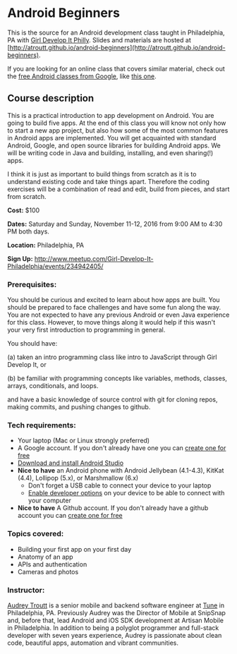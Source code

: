 # Android Beginners

This is the source for an Android development class taught in Philadelphia, PA with [Girl Develop It Philly](http://www.meetup.com/Girl-Develop-It-Philadelphia/). Slides and materials are hosted at [http://atroutt.github.io/android-beginners](http://atroutt.github.io/android-beginners).

If you are looking for an online class that covers similar material, check out the [free Android classes from Google](http://developer.android.com/training/index.html), like [this one](https://www.udacity.com/course/developing-android-apps--ud853).

## Course description

This is a practical introduction to app development on Android. You are going to build five apps. At the end of this class you will know not only how to start a new app project, but also how some of the most common features in Android apps are implemented. You will get acquainted with standard Android, Google, and open source libraries for building Android apps. We will be writing code in Java and building, installing, and even sharing(!) apps.

I think it is just as important to build things from scratch as it is to understand existing code and take things apart. Therefore the coding exercises will be a combination of read and edit, build from pieces, and start from scratch.

**Cost:** $100

**Dates:** Saturday and Sunday, November 11-12, 2016 from 9:00 AM to 4:30 PM both days.

**Location:** Philadelphia, PA

**Sign Up:** http://www.meetup.com/Girl-Develop-It-Philadelphia/events/234942405/

### Prerequisites:

You should be curious and excited to learn about how apps are built. You should be prepared to face challenges and have some fun along the way. You are not expected to have any previous Android or even Java experience for this class. However, to move things along it would help if this wasn't your very first introduction to programming in general.

You should have:

(a) taken an intro programming class like intro to JavaScript through Girl Develop It, or

(b) be familiar with programming concepts like variables, methods, classes, arrays, conditionals, and loops.

and have a basic knowledge of source control with git for cloning repos, making commits, and pushing changes to github.

### Tech requirements:

 - Your laptop (Mac or Linux strongly preferred)
 - A Google account. If you don't already have one you can [create one for free](https://accounts.google.com/signup)
 - [Download and install Android Studio](http://developer.android.com/sdk/index.html)
 - **Nice to have** an Android phone with Android Jellybean (4.1-4.3), KitKat (4.4), Lollipop (5.x), or Marshmallow (6.x)
    - Don't forget a USB cable to connect your device to your laptop
    - [Enable developer options](http://www.androidauthority.com/enable-developer-options-569223/) on your device to be able to connect with your computer
 - **Nice to have** A Github account. If you don't already have a github account you can [create one for free](https://github.com/personal)

### Topics covered:

 - Building your first app on your first day
 - Anatomy of an app
 - APIs and authentication
 - Cameras and photos

### Instructor:

[Audrey Troutt](http://audreytroutt.com/) is a senior mobile and backend software engineer at [Tune](https://www.tune.com/solutions/tune-marketing-console/) in Philadelphia, PA. Previously Audrey was the Director of Mobile at SnipSnap and, before that, lead Android and iOS SDK development at Artisan Mobile in Philadelphia. In addition to being a polyglot programmer and full-stack developer with seven years experience, Audrey is passionate about clean code, beautiful apps, automation and vibrant communities.
